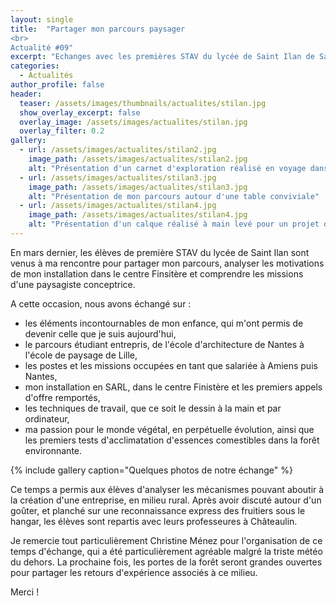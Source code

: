 ```yaml
---
layout: single
title:  "Partager mon parcours paysager
<br>
Actualité #09"
excerpt: "Echanges avec les premières STAV du lycée de Saint Ilan de Saint-Brieuc à l'occasion de leur semaine immersive dans les Monts d'Arrée"
categories:
  - Actualités
author_profile: false
header:
  teaser: /assets/images/thumbnails/actualites/stilan.jpg
  show_overlay_excerpt: false
  overlay_image: /assets/images/actualites/stilan.jpg
  overlay_filter: 0.2
gallery:
  - url: /assets/images/actualites/stilan2.jpg
    image_path: /assets/images/actualites/stilan2.jpg
    alt: "Présentation d'un carnet d'exploration réalisé en voyage dans les Alpes"
  - url: /assets/images/actualites/stilan3.jpg
    image_path: /assets/images/actualites/stilan3.jpg
    alt: "Présentation de mon parcours autour d'une table conviviale"
  - url: /assets/images/actualites/stilan4.jpg
    image_path: /assets/images/actualites/stilan4.jpg
    alt: "Présentation d'un calque réalisé à main levé pour un projet d'espaces publics dans le centre-bourg de Ploubezre"
---
```


En mars dernier, les élèves de première STAV du lycée de Saint Ilan sont venus à ma rencontre pour partager mon parcours, analyser les motivations de mon installation dans le centre Finsitère et comprendre les missions d'une paysagiste conceptrice.

A cette occasion, nous avons échangé sur : 
* les éléments incontournables de mon enfance, qui m'ont permis de devenir celle que je suis aujourd'hui,
* le parcours étudiant entrepris, de l'école d'architecture de Nantes à l'école de paysage de Lille,
* les postes et les missions occupées en tant que salariée à Amiens puis Nantes, 
* mon installation en SARL, dans le centre Finistère et les premiers appels d'offre remportés,
* les techniques de travail, que ce soit le dessin à la main et par ordinateur,
* ma passion pour le monde végétal, en perpétuelle évolution, ainsi que les premiers tests d'acclimatation d'essences comestibles dans la forêt environnante.

{% include gallery caption="Quelques photos de notre échange" %}

Ce temps a permis aux élèves d'analyser les mécanismes pouvant aboutir à la création d'une entreprise, en milieu rural. 
Après avoir discuté autour d'un goûter, et planché sur une reconnaissance express des fruitiers sous le hangar, les élèves sont repartis avec leurs professeures à Châteaulin.

Je remercie tout particulièrement Christine Ménez pour l'organisation de ce temps d'échange, qui a été particulièrement agréable malgré la triste météo du dehors. 
La prochaine fois, les portes de la forêt seront grandes ouvertes pour partager les retours d'expérience associés à ce milieu. 

Merci !
